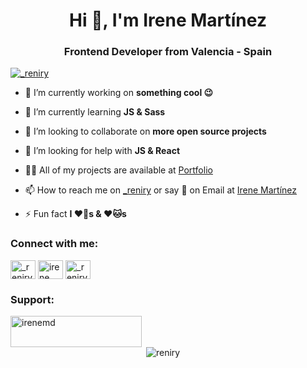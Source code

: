 <h1 align="center">Hi 👋, I'm Irene Martínez</h1>
<h3 align="center">Frontend Developer from Valencia - Spain</h3>

<p align="left"> <a href="https://twitter.com/_reniry" target="blank"><img src="https://img.shields.io/twitter/follow/_reniry?logo=twitter&style=for-the-badge" alt="_reniry" /></a> </p>

- 🔭 I’m currently working on **something cool 😉**

- 🌱 I’m currently learning **JS & Sass**

- 👯 I’m looking to collaborate on **more open source projects**

- 🤝 I’m looking for help with **JS & React**

- 👨‍💻 All of my projects are available at [Portfolio](https://github.com/Reniry/Portfolio.git)

- 📫 How to reach me on [_reniry](https://www.instagram.com/_reniry/) or say 👋 on Email at [Irene Martínez](irene.md00@gmail.com)

- ⚡ Fun fact **I ❤️🐶s & ❤️🐱s**

<h3 align="left">Connect with me:</h3>
<p align="left">
<a href="https://twitter.com/_reniry" target="blank"><img align="center" src="https://raw.githubusercontent.com/rahuldkjain/github-profile-readme-generator/master/src/images/icons/Social/twitter.svg" alt="_reniry" height="30" width="40" /></a>
<a href="https://linkedin.com/in/irene martínez david" target="blank"><img align="center" src="https://raw.githubusercontent.com/rahuldkjain/github-profile-readme-generator/master/src/images/icons/Social/linked-in-alt.svg" alt="irene martínez david" height="30" width="40" /></a>
<a href="https://instagram.com/_reniry" target="blank"><img align="center" src="https://raw.githubusercontent.com/rahuldkjain/github-profile-readme-generator/master/src/images/icons/Social/instagram.svg" alt="_reniry" height="30" width="40" /></a>
</p>

<h3 align="left">Support:</h3>
<p><a href="https://www.buymeacoffee.com/irenemd"> <img align="left" src="https://cdn.buymeacoffee.com/buttons/v2/default-yellow.png" height="50" width="210" alt="irenemd" /></a></p><br><br>

<p>&nbsp;<img align="center" src="https://github-readme-stats.vercel.app/api?username=reniry&show_icons=true&locale=en" alt="reniry" /></p>

